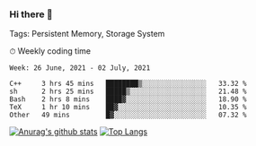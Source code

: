 ### Hi there 👋

Tags: Persistent Memory, Storage System

<!--

[![Anurag's github stats](https://github-readme-stats.vercel.app/api?username=wwyf)](https://github.com/anuraghazra/github-readme-stats)

[![Anurag's github stats](https://github-readme-stats.vercel.app/api?username=wwyf&count_private=true)](https://github.com/anuraghazra/github-readme-stats)


[![Top Langs](https://github-readme-stats.vercel.app/api/top-langs/?username=wwyf&count_private=true&&hide=jupyter%20notebook,html)](https://github.com/anuraghazra/github-readme-stats)



-->


⏱ Weekly coding time

<!--START_SECTION:waka-->
```text
Week: 26 June, 2021 - 02 July, 2021

C++     3 hrs 45 mins   ████████▒░░░░░░░░░░░░░░░░   33.32 % 
sh      2 hrs 25 mins   █████▒░░░░░░░░░░░░░░░░░░░   21.48 % 
Bash    2 hrs 8 mins    ████▓░░░░░░░░░░░░░░░░░░░░   18.90 % 
TeX     1 hr 10 mins    ██▓░░░░░░░░░░░░░░░░░░░░░░   10.35 % 
Other   49 mins         █▓░░░░░░░░░░░░░░░░░░░░░░░   07.32 % 
```
<!--END_SECTION:waka-->



[![Anurag's github stats](https://github-readme-stats.vercel.app/api?username=wwyf&count_private=true&show_icons=true&hide_border=true)](https://github.com/anuraghazra/github-readme-stats) [![Top Langs](https://github-readme-stats.vercel.app/api/top-langs/?username=wwyf&count_private=true&hide=jupyter%20notebook,html,OpenEdge%20ABL&langs_count=10&layout=compact&hide_border=true)](https://github.com/anuraghazra/github-readme-stats)

<!--

[![willianrod's wakatime stats](https://github-readme-stats.vercel.app/api/wakatime?username=wwyf)](https://github.com/anuraghazra/github-readme-stats)


-->
